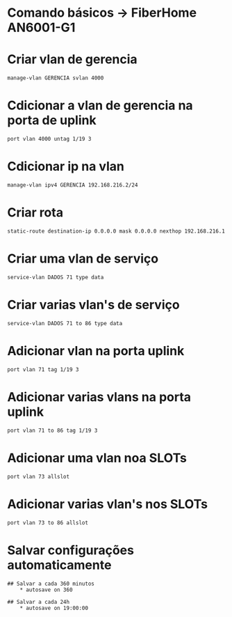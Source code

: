 # Comando básicos -> FiberHome AN6001-G1

# Criar vlan de gerencia
	manage-vlan GERENCIA svlan 4000

# Cdicionar a vlan de gerencia na porta de uplink
	port vlan 4000 untag 1/19 3

# Cdicionar ip na vlan
	manage-vlan ipv4 GERENCIA 192.168.216.2/24

# Criar rota
	static-route destination-ip 0.0.0.0 mask 0.0.0.0 nexthop 192.168.216.1

# Criar uma vlan de serviço
	service-vlan DADOS 71 type data

# Criar varias vlan's de serviço
	service-vlan DADOS 71 to 86 type data

# Adicionar vlan na porta uplink
	port vlan 71 tag 1/19 3

# Adicionar varias vlans na porta uplink
	port vlan 71 to 86 tag 1/19 3

# Adicionar uma vlan noa SLOTs
	port vlan 73 allslot

# Adicionar varias vlan's nos SLOTs
	port vlan 73 to 86 allslot

# Salvar configurações automaticamente
	## Salvar a cada 360 minutos
		* autosave on 360

	## Salvar a cada 24h
		* autosave on 19:00:00
